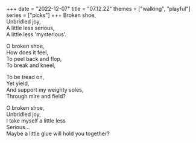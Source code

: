 +++
date = "2022-12-07"
title = "07.12.22"
themes = ["walking", "playful"]
series = ["picks"]
+++
Broken shoe,  
Unbridled joy,  
A little less serious,  
A little less 'mysterious'. 
  
O broken shoe,  
How does it feel,  
To peel back and flop,  
To break and kneel,  
  
To be tread on,  
Yet yield,  
And support my weighty soles,  
Through mire and field?  
  
O broken shoe,  
Unbridled joy,  
I take myself a little less  
Serious...  
Maybe a little glue will hold you together?
